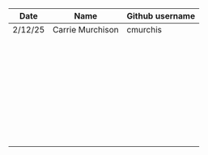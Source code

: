 | Date | Name    | Github username | 
| -------- | ------- |------- |
| 2/12/25  | Carrie Murchison    | cmurchis|
|                |                     |
|                |                     |
|                |                     |
|                |                     |
|                |                     |
|                |                     |
|                |                     |
|                |                     |
|                |                     |
|                |                     |
|                |                     |
|                |                     |
|                |                     |
|                |                     |
|                |                     |
|                |                     |
|                |                     |
|                |                     |
|                |                     |
|                |                     |
|                |                     |
|                |                     |
|                |                     |
|                |                     |
|                |                     |
|                |                     |
|                |                     |
|                |                     |
|                |                     |
|                |                     |
|                |                     |
|                |                     |
|                |                     |
|                |                     |
|                |                     |
|                |                     |


